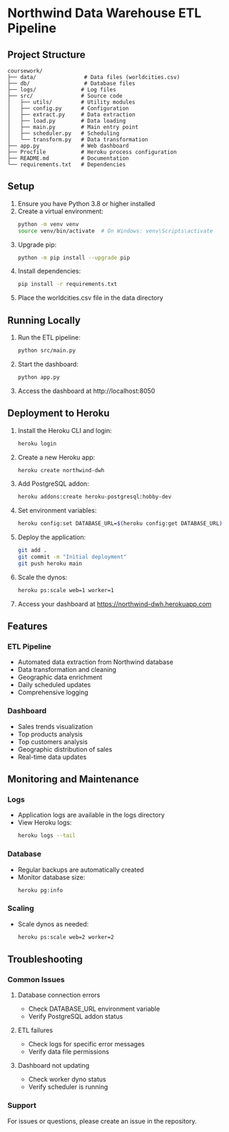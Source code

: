 # Northwind Data Warehouse ETL Pipeline

## Project Structure
```
coursework/
├── data/               # Data files (worldcities.csv)
├── db/                 # Database files
├── logs/              # Log files
├── src/               # Source code
│   ├── utils/         # Utility modules
│   ├── config.py      # Configuration
│   ├── extract.py     # Data extraction
│   ├── load.py        # Data loading
│   ├── main.py        # Main entry point
│   ├── scheduler.py   # Scheduling
│   └── transform.py   # Data transformation
├── app.py             # Web dashboard
├── Procfile           # Heroku process configuration
├── README.md          # Documentation
└── requirements.txt   # Dependencies
```

## Setup

1. Ensure you have Python 3.8 or higher installed
2. Create a virtual environment:
   ```bash
   python -m venv venv
   source venv/bin/activate  # On Windows: venv\Scripts\activate
   ```
3. Upgrade pip:
   ```bash
   python -m pip install --upgrade pip
   ```
4. Install dependencies:
   ```bash
   pip install -r requirements.txt
   ```
5. Place the worldcities.csv file in the data directory

## Running Locally

1. Run the ETL pipeline:
   ```bash
   python src/main.py
   ```

2. Start the dashboard:
   ```bash
   python app.py
   ```

3. Access the dashboard at http://localhost:8050

## Deployment to Heroku

1. Install the Heroku CLI and login:
   ```bash
   heroku login
   ```

2. Create a new Heroku app:
   ```bash
   heroku create northwind-dwh
   ```

3. Add PostgreSQL addon:
   ```bash
   heroku addons:create heroku-postgresql:hobby-dev
   ```

4. Set environment variables:
   ```bash
   heroku config:set DATABASE_URL=$(heroku config:get DATABASE_URL)
   ```

5. Deploy the application:
   ```bash
   git add .
   git commit -m "Initial deployment"
   git push heroku main
   ```

6. Scale the dynos:
   ```bash
   heroku ps:scale web=1 worker=1
   ```

7. Access your dashboard at https://northwind-dwh.herokuapp.com

## Features

### ETL Pipeline
- Automated data extraction from Northwind database
- Data transformation and cleaning
- Geographic data enrichment
- Daily scheduled updates
- Comprehensive logging

### Dashboard
- Sales trends visualization
- Top products analysis
- Top customers analysis
- Geographic distribution of sales
- Real-time data updates

## Monitoring and Maintenance

### Logs
- Application logs are available in the logs directory
- View Heroku logs:
  ```bash
  heroku logs --tail
  ```

### Database
- Regular backups are automatically created
- Monitor database size:
  ```bash
  heroku pg:info
  ```

### Scaling
- Scale dynos as needed:
  ```bash
  heroku ps:scale web=2 worker=2
  ```

## Troubleshooting

### Common Issues
1. Database connection errors
   - Check DATABASE_URL environment variable
   - Verify PostgreSQL addon status

2. ETL failures
   - Check logs for specific error messages
   - Verify data file permissions

3. Dashboard not updating
   - Check worker dyno status
   - Verify scheduler is running

### Support
For issues or questions, please create an issue in the repository. 